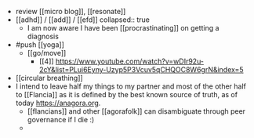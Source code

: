 - review [[micro blog]], [[resonate]]
- [[adhd]] / [[add]] / [[efd]]
  collapsed:: true
	- I am now aware I have been [[procrastinating]] on getting a diagnosis
- #push [[yoga]]
	- [[go/move]]
		- [[4]] https://www.youtube.com/watch?v=wDIr92u-2cY&list=PLui6Eyny-Uzyp5P3Vcuv5qCHQOC8W6grN&index=5
- [[circular breathing]]
- I intend to leave half my things to my partner and most of the other half to [[Flancia]] as it is defined by the best known source of truth, as of today https://anagora.org.
	- [[flancians]] and other [[agorafolk]] can disambiguate through peer governance if I die :)
	-